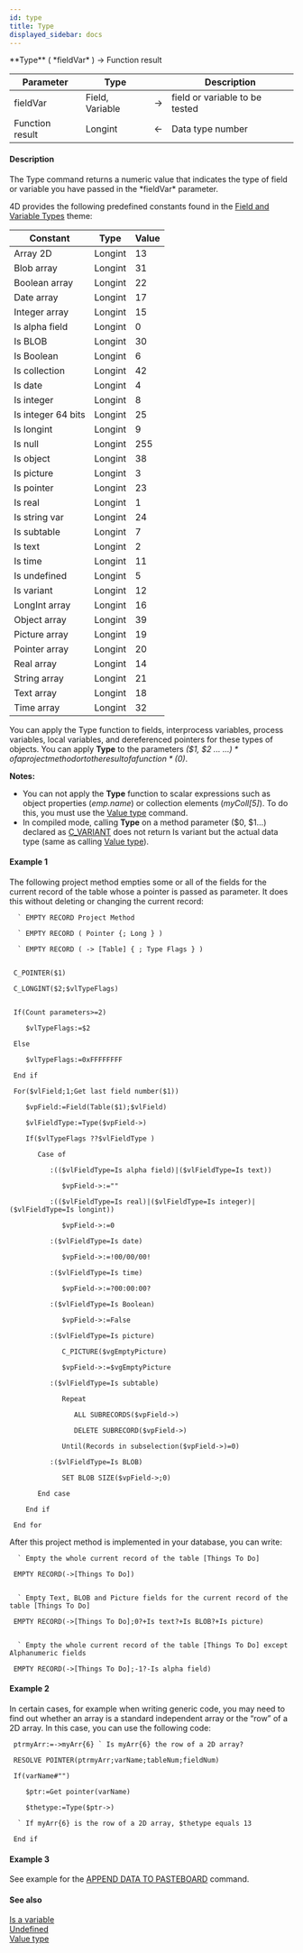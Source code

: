 ```yaml
---
id: type
title: Type
displayed_sidebar: docs
---
```


<!--REF #_command_.Type.Syntax-->**Type** ( *fieldVar* ) -> Function result<!-- END REF-->
<!--REF #_command_.Type.Params-->
| Parameter | Type |  | Description |
| --- | --- | --- | --- |
| fieldVar | Field, Variable | -> | field or variable to be tested |
| Function result | Longint | <- | Data type number |

<!-- END REF-->

#### Description 

<!--REF #_command_.Type.Summary-->The Type command returns a numeric value that indicates the type of field or variable you have passed in the *fieldVar* parameter.<!-- END REF-->

4D provides the following predefined constants found in the [Field and Variable Types](/4Dv20R6/4D/20-R6/Field-and-Variable-Types.302-6958439.en.html) theme:

| Constant           | Type    | Value |
| ------------------ | ------- | ----- |
| Array 2D           | Longint | 13    |
| Blob array         | Longint | 31    |
| Boolean array      | Longint | 22    |
| Date array         | Longint | 17    |
| Integer array      | Longint | 15    |
| Is alpha field     | Longint | 0     |
| Is BLOB            | Longint | 30    |
| Is Boolean         | Longint | 6     |
| Is collection      | Longint | 42    |
| Is date            | Longint | 4     |
| Is integer         | Longint | 8     |
| Is integer 64 bits | Longint | 25    |
| Is longint         | Longint | 9     |
| Is null            | Longint | 255   |
| Is object          | Longint | 38    |
| Is picture         | Longint | 3     |
| Is pointer         | Longint | 23    |
| Is real            | Longint | 1     |
| Is string var      | Longint | 24    |
| Is subtable        | Longint | 7     |
| Is text            | Longint | 2     |
| Is time            | Longint | 11    |
| Is undefined       | Longint | 5     |
| Is variant         | Longint | 12    |
| LongInt array      | Longint | 16    |
| Object array       | Longint | 39    |
| Picture array      | Longint | 19    |
| Pointer array      | Longint | 20    |
| Real array         | Longint | 14    |
| String array       | Longint | 21    |
| Text array         | Longint | 18    |
| Time array         | Longint | 32    |

You can apply the Type function to fields, interprocess variables, process variables, local variables, and dereferenced pointers for these types of objects. You can apply **Type** to the parameters *($1, $2 ... ${...})* of a project method or to the result of a function *($0)*.

**Notes:** 

* You can not apply the **Type** function to scalar expressions such as object properties (*emp.name*) or collection elements (*myColl\[5\]*). To do this, you must use the [Value type](value-type.md) command.
* In compiled mode, calling **Type** on a method parameter ($0, $1...) declared as [C\_VARIANT](c-variant.md) does not return Is variant but the actual data type (same as calling [Value type](value-type.md)).

#### Example 1 

The following project method empties some or all of the fields for the current record of the table whose a pointer is passed as parameter. It does this without deleting or changing the current record:

```4d
  ` EMPTY RECORD Project Method

  ` EMPTY RECORD ( Pointer {; Long } )

  ` EMPTY RECORD ( -> [Table] { ; Type Flags } )
 

 C_POINTER($1)

 C_LONGINT($2;$vlTypeFlags)
 

 If(Count parameters>=2)

    $vlTypeFlags:=$2

 Else

    $vlTypeFlags:=0xFFFFFFFF

 End if

 For($vlField;1;Get last field number($1))

    $vpField:=Field(Table($1);$vlField)

    $vlFieldType:=Type($vpField->)

    If($vlTypeFlags ??$vlFieldType )

       Case of

          :(($vlFieldType=Is alpha field)|($vlFieldType=Is text))

             $vpField->:=""

          :(($vlFieldType=Is real)|($vlFieldType=Is integer)|($vlFieldType=Is longint))

             $vpField->:=0

          :($vlFieldType=Is date)

             $vpField->:=!00/00/00!

          :($vlFieldType=Is time)

             $vpField->:=?00:00:00?

          :($vlFieldType=Is Boolean)

             $vpField->:=False

          :($vlFieldType=Is picture)

             C_PICTURE($vgEmptyPicture)

             $vpField->:=$vgEmptyPicture

          :($vlFieldType=Is subtable)

             Repeat

                ALL SUBRECORDS($vpField->)

                DELETE SUBRECORD($vpField->)

             Until(Records in subselection($vpField->)=0)

          :($vlFieldType=Is BLOB)

             SET BLOB SIZE($vpField->;0)

       End case

    End if

 End for
```

  
After this project method is implemented in your database, you can write:

```4d
  ` Empty the whole current record of the table [Things To Do]

 EMPTY RECORD(->[Things To Do])
 

  ` Empty Text, BLOB and Picture fields for the current record of the table [Things To Do]

 EMPTY RECORD(->[Things To Do];0?+Is text?+Is BLOB?+Is picture)
 

  ` Empty the whole current record of the table [Things To Do] except Alphanumeric fields

 EMPTY RECORD(->[Things To Do];-1?-Is alpha field)
```

#### Example 2 

In certain cases, for example when writing generic code, you may need to find out whether an array is a standard independent array or the “row” of a 2D array. In this case, you can use the following code:

```4d
 ptrmyArr:=->myArr{6} ` Is myArr{6} the row of a 2D array?

 RESOLVE POINTER(ptrmyArr;varName;tableNum;fieldNum)

 If(varName#"")

    $ptr:=Get pointer(varName)

    $thetype:=Type($ptr->)

  ` If myArr{6} is the row of a 2D array, $thetype equals 13

 End if
```

#### Example 3 

See example for the [APPEND DATA TO PASTEBOARD](append-data-to-pasteboard.md) command.

#### See also 
[Is a variable](is-a-variable.md)  
[Undefined](undefined.md)  
[Value type](value-type.md)  